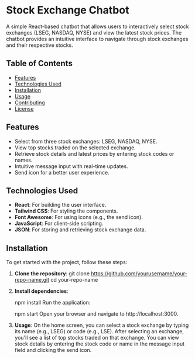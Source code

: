 # Stock Exchange Chatbot

A simple React-based chatbot that allows users to interactively select stock exchanges (LSEG, NASDAQ, NYSE) and view the latest stock prices. The chatbot provides an intuitive interface to navigate through stock exchanges and their respective stocks.

## Table of Contents

- [Features](#features)
- [Technologies Used](#technologies-used)
- [Installation](#installation)
- [Usage](#usage)
- [Contributing](#contributing)
- [License](#license)

## Features

- Select from three stock exchanges: LSEG, NASDAQ, NYSE.
- View top stocks traded on the selected exchange.
- Retrieve stock details and latest prices by entering stock codes or names.
- Intuitive message input with real-time updates.
- Send icon for a better user experience.

## Technologies Used

- **React**: For building the user interface.
- **Tailwind CSS**: For styling the components.
- **Font Awesome**: For using icons (e.g., the send icon).
- **JavaScript**: For client-side scripting.
- **JSON**: For storing and retrieving stock exchange data.

## Installation

To get started with the project, follow these steps:

1. **Clone the repository**:
   git clone https://github.com/yourusername/your-repo-name.git
   cd your-repo-name
2. **Install dependencies**:

    npm install
    Run the application:

    npm start
Open your browser and navigate to http://localhost:3000.

3. **Usage**:
On the home screen, you can select a stock exchange by typing its name (e.g., LSEG) or code (e.g., LSE).
After selecting an exchange, you'll see a list of top stocks traded on that exchange.
You can view stock details by entering the stock code or name in the message input field and clicking the send icon.
